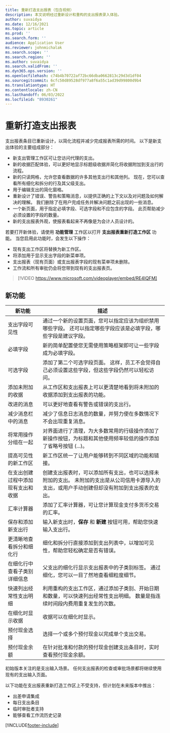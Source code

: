 ```yaml
---
title: 重新打造支出报表（包含视频）
description: 本文说明经过重新设计和重构的支出报表录入体验。
author: suvaidya
ms.date: 12/16/2021
ms.topic: article
ms.prod: ''
ms.search.form: ''
audience: Application User
ms.reviewer: johnmichalak
ms.search.scope: ''
ms.search.region: ''
ms.author: suvaidya
ms.search.validFrom: ''
ms.dyn365.ops.version: ''
ms.openlocfilehash: c74b4b70722af72bc66dba0662813c29d3d1df04
ms.sourcegitcommit: 6cfc50d89528df977a8f6a55c1ad39d99800d9b4
ms.translationtype: HT
ms.contentlocale: zh-CN
ms.lasthandoff: 06/03/2022
ms.locfileid: "8930261"
---
```

# <a name="expense-reports-reimagined"></a>重新打造支出报表

支出报表条目已重新设计，以简化流程并减少完成报表所需的时间。 以下是新支出体验的主要组成部分：

- 新支出管理工作区可让您访问代理的支出。
- 新的收据匹配体验，可以更好地显示标题级收据并简化将收据附加到支出行的流程。
- 新的只读网格，允许您查看数据的许多其他支出行和其他列。 现在，您可以查看所有细化和拆分的行及其父级支出。
- 用于编辑支出的简化窗格。
- 重新设计了错误、警告和策略消息，以提供正确的上下文以及对问题及如何解决的理解。 我们删除了在用户完成任务并解决问题之前出现的一些消息。
- 一个新页面，用于指定必填字段、可选字段和不应包含的字段。 此页帮助减少必须设置的字段的数量。
- 新的支出报表外观，使报表看起来不再像是为会计人员设计的。

若要打开新体验，请使用 **功能管理** 工作区以打开 **支出报表重新打造工作区** 功能。 当您启用此功能时，会发生以下操作：

- 现有支出工作区将替换为新工作区。
- 将添加用于显示支出字段的新菜单项。
- 支出报表（现有页面）或支出报表字段的现有菜单项未删除。
- 工作流和所有审批仍会将您带到现有的支出报表页。

> [!VIDEO https://www.microsoft.com/videoplayer/embed/RE4IQFM]

## <a name="new-features"></a>新功能

| 新功能 | 描述 |
|---|----|
| 支出字段可见性 | 通过一个新的设置页面，您可以指定应该为组织禁用哪些字段。 还可以指定哪些字段应该是必填字段，哪些字段是建议字段。 |
| 必填字段 | 新的简单配置使您无需使用策略框架即可让一些字段成为必填字段。 |
| 可选字段 | 添加了第二个可选字段页面。 这样，员工不会觉得自己必须设置这些字段，但这些字段仍然可以轻松访问。 |
| 添加未附加的收据 | 从工作区和支出报表上可以更清楚地看到将未附加的收据添加到支出报表的功能。 |
| 改进的消息 | 可以更好地查看有警告或错误的支出行。 |
| 减少消息栏中的消息| 减少了信息日志消息的数量，并努力使在多数情况下不会出现重复消息。 |
| 将常用操作分组在一起 | 对界面进行了清理，为大多数常用的行级操作添加了新操作按钮，为标题和其他使用频率较低的操作添加了省略号按钮 (...)。 |
| 提高可见性的新工作区 | 新工作区统一了让用户能够转到不同区域的功能和链接。 |
| 在支出创建过程中添加现有支出和收据 | 创建支出报表时，可以添加所有支出，也可以选择未附加的支出。 未附加的支出是从公司信用卡源导入的支出，或用户手动创建但却没有附加到支出报表的支出。|
| 汇率计算器 | 添加了汇率计算器，可让您计算现金支付多货币交易的汇率。 |
| 保存和添加新支出行 | 输入新支出时，**保存** 和 **新建** 按钮可用，帮助您快速输入支出行。 |
| 更清晰地查看拆分和细化行 | 细化和拆分行直接添加到支出列表中，以增加可见性，帮助您轻松确定是否有错误。 |
| 在细化行中查看子类别详细信息 | 父支出的细化行显示支出报表中的子类别标签。 通过细化，您可以一目了然地查看细粒度细节。|
|快速列出经常性支出明细 | 利用重构的支出工作区，通过添加子类别、开始日期和数量，可以快速列出经常性支出明细。 数量是指连续时间段内费用重复发生的次数。 |
| 在细化时显示收据 | 收据可以在细化时显示。 |
| 预付现金选择 | 选择一个或多个预付现金以完成单个支出交易。 |
| 预付现金余额 | 在针对批准和付款的预付现金创建支出条目时，实时查看预付现金余额。 |

初始版本关注的是支出输入场景。 任何支出报表的检查或审批场景都将继续使用现有的支出输入页面。


以下功能在支出报表重新打造工作区上不受支持，但计划在未来版本中推出： 

- 出差申请集成
- 每日支出条目
- 临时审批者支持
- 能够查看工作流历史记录


[!INCLUDE[footer-include](../includes/footer-banner.md)]
